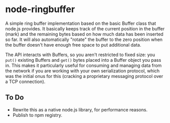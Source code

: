 node-ringbuffer
===============

A simple ring buffer implementation based on the basic Buffer class that node.js
provides.  It basically keeps track of the current position in the buffer (mark)
and the remaining bytes based on how much data has been inserted so far.  It will
also automatically "rotate" the buffer to the zero position when the buffer
doesn't have enough free space to put additional data.

The API interacts with Buffers, so you aren't restricted to fixed size: you `put()`
existing Buffers and `get()` bytes placed into a Buffer object you pass in.  This
makes it particularly useful for consuming and managing data from the network if
you are working with your own serialization protocol, which was the initial onus
for this (cracking a proprietary messaging protocol over a TCP connection).

To Do
-----

* Rewrite this as a native node.js library, for performance reasons.
* Publish to npm registry.
